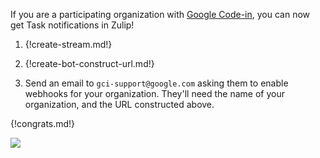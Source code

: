If you are a participating organization with
[Google Code-in](https://developers.google.com/open-source/gci/),
you can now get Task notifications in Zulip!

1. {!create-stream.md!}

1. {!create-bot-construct-url.md!}

1. Send an email to `gci-support@google.com` asking them to enable webhooks
   for your organization. They'll need the name of your organization, and
   the URL constructed above.


{!congrats.md!}

![](/static/images/integrations/gci/001.png)

